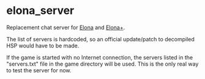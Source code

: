# elona_server
Replacement chat server for [Elona](http://homepage3.nifty.com/rfish/index_e.html) and [Elona+](http://wikiwiki.jp/elonaplus/?FrontPage).

The list of servers is hardcoded, so an official update/patch to decompiled HSP would have to be made.

If the game is started with no Internet connection, the servers listed in the "servers.txt" file in the game directory will be used. This is the only real way to test the server for now.
